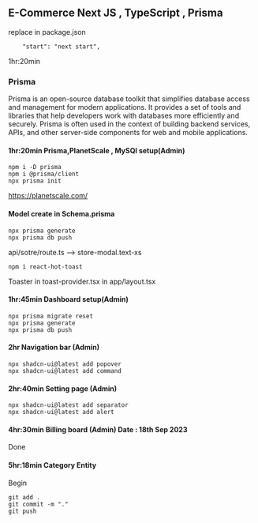 ## E-Commerce Next JS , TypeScript , Prisma

replace in package.json

```
    "start": "next start",
```

1hr:20min

### Prisma

Prisma is an open-source database toolkit that simplifies database access and management for modern applications. It provides a set of tools and libraries that help developers work with databases more efficiently and securely. Prisma is often used in the context of building backend services, APIs, and other server-side components for web and mobile applications.

#### 1hr:20min Prisma,PlanetScale , MySQl setup(Admin)

```
npm i -D prisma
npm i @prisma/client
npx prisma init
```

https://planetscale.com/

#### Model create in Schema.prisma

```
npx prisma generate
npx prisma db push
```

api/sotre/route.ts --> store-modal.text-xs

```
npm i react-hot-toast
```

Toaster in toast-provider.tsx in app/layout.tsx

#### 1hr:45min Dashboard setup(Admin)

```
npx prisma migrate reset
npx prisma generate
npx prisma db push
```

#### 2hr Navigation bar (Admin)

```
npx shadcn-ui@latest add popover
npx shadcn-ui@latest add command
```

#### 2hr:40min Setting page (Admin)

```
npx shadcn-ui@latest add separator
npx shadcn-ui@latest add alert
```

#### 4hr:30min Billing board (Admin) Date : 18th Sep 2023

Done

#### 5hr:18min Category Entity

Begin

```
git add .
git commit -m "."
git push
```
